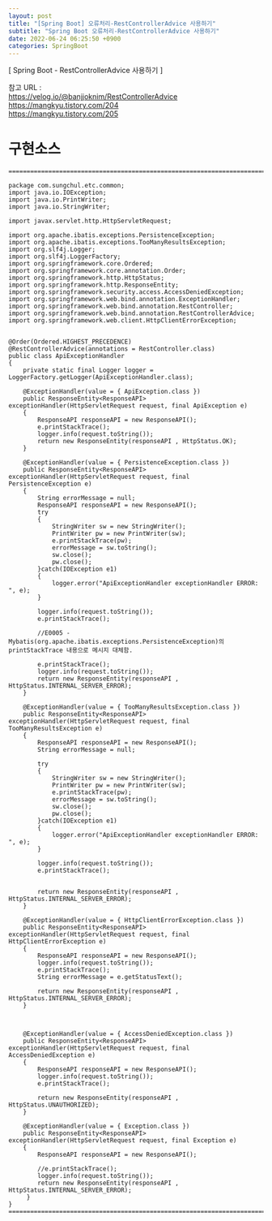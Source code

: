 ```yaml
---  
layout: post  
title: "[Spring Boot] 오류처리-RestControllerAdvice 사용하기"  
subtitle: "Spring Boot 오류처리-RestControllerAdvice 사용하기"  
date: 2022-06-24 06:25:50 +0900  
categories: SpringBoot  
---  
```

[ Spring Boot - RestControllerAdvice 사용하기 ]  
  
참고 URL :   
	https://velog.io/@banjjoknim/RestControllerAdvice  
	https://mangkyu.tistory.com/204  
	https://mangkyu.tistory.com/205  
	  
	  
	  
  
# 구현소스  
  
	=================================================================================================================  
  
	package com.sungchul.etc.common;  
	import java.io.IOException;  
	import java.io.PrintWriter;  
	import java.io.StringWriter;  
  
	import javax.servlet.http.HttpServletRequest;  
  
	import org.apache.ibatis.exceptions.PersistenceException;  
	import org.apache.ibatis.exceptions.TooManyResultsException;  
	import org.slf4j.Logger;  
	import org.slf4j.LoggerFactory;  
	import org.springframework.core.Ordered;  
	import org.springframework.core.annotation.Order;  
	import org.springframework.http.HttpStatus;  
	import org.springframework.http.ResponseEntity;  
	import org.springframework.security.access.AccessDeniedException;  
	import org.springframework.web.bind.annotation.ExceptionHandler;  
	import org.springframework.web.bind.annotation.RestController;  
	import org.springframework.web.bind.annotation.RestControllerAdvice;  
	import org.springframework.web.client.HttpClientErrorException;  
  
  
	@Order(Ordered.HIGHEST_PRECEDENCE)  
	@RestControllerAdvice(annotations = RestController.class)  
	public class ApiExceptionHandler  
	{  
		private static final Logger logger = LoggerFactory.getLogger(ApiExceptionHandler.class);  
  
		@ExceptionHandler(value = { ApiException.class })  
		public ResponseEntity<ResponseAPI> exceptionHandler(HttpServletRequest request, final ApiException e)  
		{  
			ResponseAPI responseAPI = new ResponseAPI();  
			e.printStackTrace();  
			logger.info(request.toString());  
			return new ResponseEntity(responseAPI , HttpStatus.OK);  
		}  
  
		@ExceptionHandler(value = { PersistenceException.class })  
		public ResponseEntity<ResponseAPI> exceptionHandler(HttpServletRequest request, final PersistenceException e)  
		{  
			String errorMessage = null;  
			ResponseAPI responseAPI = new ResponseAPI();  
			try  
			{  
				StringWriter sw = new StringWriter();  
				PrintWriter pw = new PrintWriter(sw);  
				e.printStackTrace(pw);  
				errorMessage = sw.toString();  
				sw.close();  
				pw.close();  
			}catch(IOException e1)  
			{  
				logger.error("ApiExceptionHandler exceptionHandler ERROR: ", e);  
			}  
  
			logger.info(request.toString());  
			e.printStackTrace();  
  
			//E0005 - Mybatis(org.apache.ibatis.exceptions.PersistenceException)의 printStackTrace 내용으로 메시지 대체함.  
  
			e.printStackTrace();  
			logger.info(request.toString());  
			return new ResponseEntity(responseAPI , HttpStatus.INTERNAL_SERVER_ERROR);  
		}  
  
		@ExceptionHandler(value = { TooManyResultsException.class })  
		public ResponseEntity<ResponseAPI> exceptionHandler(HttpServletRequest request, final TooManyResultsException e)  
		{  
			ResponseAPI responseAPI = new ResponseAPI();  
			String errorMessage = null;  
  
			try  
			{  
				StringWriter sw = new StringWriter();  
				PrintWriter pw = new PrintWriter(sw);  
				e.printStackTrace(pw);  
				errorMessage = sw.toString();  
				sw.close();  
				pw.close();  
			}catch(IOException e1)  
			{  
				logger.error("ApiExceptionHandler exceptionHandler ERROR: ", e);  
			}  
  
			logger.info(request.toString());  
			e.printStackTrace();  
  
  
			return new ResponseEntity(responseAPI , HttpStatus.INTERNAL_SERVER_ERROR);  
		}  
  
		@ExceptionHandler(value = { HttpClientErrorException.class })  
		public ResponseEntity<ResponseAPI> exceptionHandler(HttpServletRequest request, final HttpClientErrorException e)  
		{  
			ResponseAPI responseAPI = new ResponseAPI();  
			logger.info(request.toString());  
			e.printStackTrace();  
			String errorMessage = e.getStatusText();  
  
			return new ResponseEntity(responseAPI , HttpStatus.INTERNAL_SERVER_ERROR);  
		}  
  
  
  
		@ExceptionHandler(value = { AccessDeniedException.class })  
		public ResponseEntity<ResponseAPI> exceptionHandler(HttpServletRequest request, final AccessDeniedException e)  
		{  
			ResponseAPI responseAPI = new ResponseAPI();  
			logger.info(request.toString());  
			e.printStackTrace();  
  
			return new ResponseEntity(responseAPI , HttpStatus.UNAUTHORIZED);  
		}  
  
		@ExceptionHandler(value = { Exception.class })  
		public ResponseEntity<ResponseAPI> exceptionHandler(HttpServletRequest request, final Exception e)  
		{  
			ResponseAPI responseAPI = new ResponseAPI();  
  
			//e.printStackTrace();  
			logger.info(request.toString());  
			return new ResponseEntity(responseAPI , HttpStatus.INTERNAL_SERVER_ERROR);  
		 }  
	}  
	=================================================================================================================  
